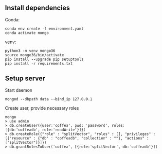 ## Install dependencies
Conda:
```
conda env create -f environment.yaml
conda activate mongo
```
venv:
```
python3 -m venv mongo36
source mongo36/bin/activate
pip install --upgrade pip setuptools
pip install -r requirements.txt
```

## Setup server
Start daemon
```
mongod --dbpath data --bind_ip 127.0.0.1
```
Create user, provide necessary roles
```
mongo
> use admin
> db.createUser({user:'coffea', pwd: 'password', roles:[{db:'coffeadb', role:'readWrite'}]})
> db.createRole({"role" : "splitVector", "roles" : [], "privileges" : [{"resource" : {"db" : "coffeadb", "collection" : ""}, "actions" : ["splitVector"]}]})
> db.grantRolesToUser('coffea', [{role:'splitVector', db:'coffeadb'}])
```
